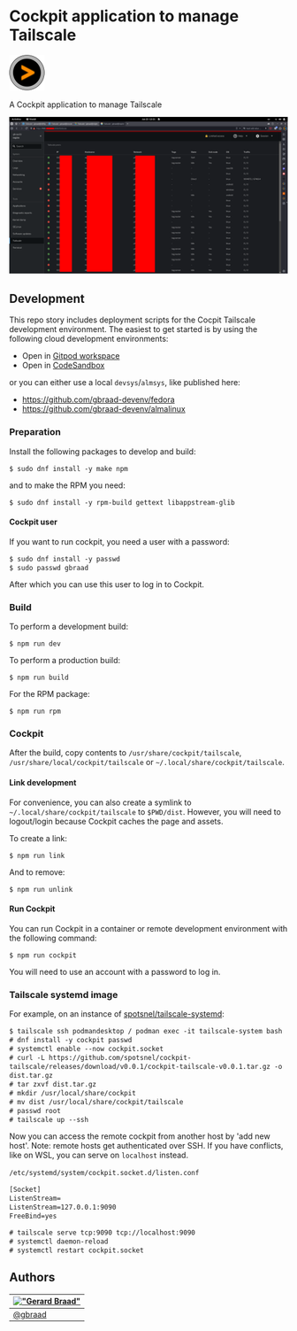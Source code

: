 Cockpit application to manage Tailscale
=======================================

!["Prompt"](https://raw.githubusercontent.com/gbraad/assets/gh-pages/icons/prompt-icon-64.png)


A Cockpit application to manage Tailscale 

![Screenshot](./docs/screenshot.png)



Development
-----------

This repo story includes deployment scripts for the Cocpit Tailscale development environment.
The easiest to get started is by using the following cloud development environments:

  * Open in [Gitpod workspace](https://gitpod.io/#https://github.com/spotsnel/cockpit-tailscale)
  * Open in [CodeSandbox](https://codesandbox.io/p/github/spotsnel/cockpit-tailscale)

or you can either use a local `devsys`/`almsys`, like published here:

  * https://github.com/gbraad-devenv/fedora
  * https://github.com/gbraad-devenv/almalinux



### Preparation

Install the following packages to develop and build:

```
$ sudo dnf install -y make npm
```

and to make the RPM you need:

```
$ sudo dnf install -y rpm-build gettext libappstream-glib
```


#### Cockpit user

If you want to run cockpit, you need a user with a password:

```
$ sudo dnf install -y passwd
$ sudo passwd gbraad
```

After which you can use this user to log in to Cockpit.


### Build

To perform a development build:
```
$ npm run dev
````

To perform a production build:
```
$ npm run build
```

For the RPM package:
```
$ npm run rpm
```


### Cockpit

After the build, copy contents to `/usr/share/cockpit/tailscale`, `/usr/share/local/cockpit/tailscale` or `~/.local/share/cockpit/tailscale`.

#### Link development

For convenience, you can also create a symlink to `~/.local/share/cockpit/tailscale` to `$PWD/dist`. However, you will need to logout/login because Cockpit caches the page and assets.

To create a link:
```
$ npm run link
```

And to remove:
```
$ npm run unlink
```

#### Run Cockpit
You can run Cockpit in a container or remote development environment with the following command:
```
$ npm run cockpit
```

You will need to use an account with a password to log in.


### Tailscale systemd image

For example, on an instance of [spotsnel/tailscale-systemd](https://github.com/spotsnel/tailscale-systemd):
```
$ tailscale ssh podmandesktop / podman exec -it tailscale-system bash
# dnf install -y cockpit passwd
# systemctl enable --now cockpit.socket
# curl -L https://github.com/spotsnel/cockpit-tailscale/releases/download/v0.0.1/cockpit-tailscale-v0.0.1.tar.gz -o dist.tar.gz
# tar zxvf dist.tar.gz 
# mkdir /usr/local/share/cockpit
# mv dist /usr/local/share/cockpit/tailscale
# passwd root
# tailscale up --ssh
```
Now you can access the remote cockpit from another host by 'add new host'.
Note: remote hosts get authenticated over SSH. If you have conflicts, like on WSL, you can serve on `localhost` instead.

`/etc/systemd/system/cockpit.socket.d/listen.conf`
```
[Socket]
ListenStream=
ListenStream=127.0.0.1:9090
FreeBind=yes
```

```
# tailscale serve tcp:9090 tcp://localhost:9090
# systemctl daemon-reload
# systemctl restart cockpit.socket
```


Authors
-------

| [!["Gerard Braad"](http://gravatar.com/avatar/e466994eea3c2a1672564e45aca844d0.png?s=60)](http://gbraad.nl "Gerard Braad <me@gbraad.nl>") |
|---|
| [@gbraad](https://gbraad.nl/social)  |
